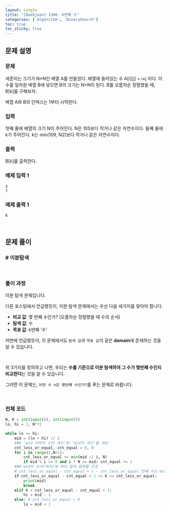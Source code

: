 ```yaml
---
layout: single
title: "[Baekjoon] 1300. K번째 수"
categories: ['Algorithm', 'BinarySearch']
toc: true
toc_sticky: true
---
```


## 문제 설명

### 문제

세준이는 크기가 N×N인 배열 A를 만들었다. 배열에 들어있는 수 A[i][j] = i×j 이다. 이 수를 일차원 배열 B에 넣으면 B의 크기는 N×N이 된다. B를 오름차순 정렬했을 때, B[k]를 구해보자.

배열 A와 B의 인덱스는 1부터 시작한다.

### 입력

첫째 줄에 배열의 크기 N이 주어진다. N은 105보다 작거나 같은 자연수이다. 둘째 줄에 k가 주어진다. k는 min(109, N2)보다 작거나 같은 자연수이다.

### 출력

B[k]를 출력한다.

### 예제 입력 1

```
3
7
```

### 예제 출력 1

```
6
```

<br>

## 문제 풀이

### \# 이분탐색

<br>

### 풀이 과정

이분 탐색 문제입니다. 

다른 포스팅에서 언급했듯이, 이분 탐색 문제에서는 우선 다음 세가지를 찾아야 합니다. 

* **비교 값**: 몇 번째 수인가? (오름차순 정렬했을 때 수의 순서)
* **탐색 값**: 수
* **목표 값**: k번째 '수'

저번에 언급했듯이, 이 문제에서도 `탐색 값`과 `목표 값`이 같은 **domain**에 존재하는 것을 알 수 있습니다. 

<br>

위 3가지를 정의하고 나면, 우리는 **수를 기준으로 이분 탐색하여 그 수가 몇번째 수인지 비교한다**는 것을 알 수 있습니다. 

그러면 이 문제는, `어떤 수 n은 몇번째 수인가?`를 푸는 문제로 바뀝니다. 

<br>

### 전체 코드

```python
N, K = int(input()), int(input())
lo, hi = 1, N**2

while lo <= hi:
    mid = (lo + hi) // 2
    ### 'mid 이하의 수의 개수'와 'mid의 개수'를 계산
    cnt_less_or_equal, cnt_equal = 0, 0
    for i in range(1,N+1):
        cnt_less_or_equal += min(mid // i, N)
        if mid % i == 0 and i * N >= mid: cnt_equal += 1
    ### mid의 순서(위치)에 따라 탐색 범위를 조정
    # cnt_less_or_equal - cnt_equal + 1 ~ cnt_less_or_equal 번째 수는 mid
    if cnt_less_or_equal - cnt_equal + 1 <= K <= cnt_less_or_equal:
        print(mid)
        break
    elif K < cnt_less_or_equal - cnt_equal + 1:
        hi = mid - 1
    else: # cnt_less_or_equal < K
        lo = mid + 1
```





